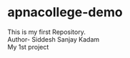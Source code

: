 # apnacollege-demo

This is my first Repository.
<br>
Author- Siddesh Sanjay Kadam
<br>
My 1st project
